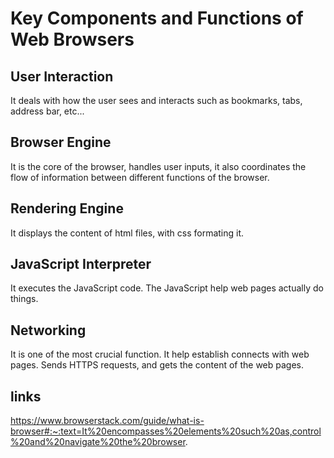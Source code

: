 # Key Components and Functions of Web Browsers

## User Interaction

It deals with how the user sees and interacts such as bookmarks, tabs, address bar, etc...

## Browser Engine

It is the core of the browser, handles user inputs, it also coordinates the flow of information between different functions of the browser.

## Rendering Engine

It displays the content of html files, with css formating it.

## JavaScript Interpreter

It executes the JavaScript code. The JavaScript help web pages actually do things.

## Networking

It is one of the most crucial function. It help establish connects with web pages. Sends HTTPS requests, and gets the content of the web pages.

## links

https://www.browserstack.com/guide/what-is-browser#:~:text=It%20encompasses%20elements%20such%20as,control%20and%20navigate%20the%20browser.